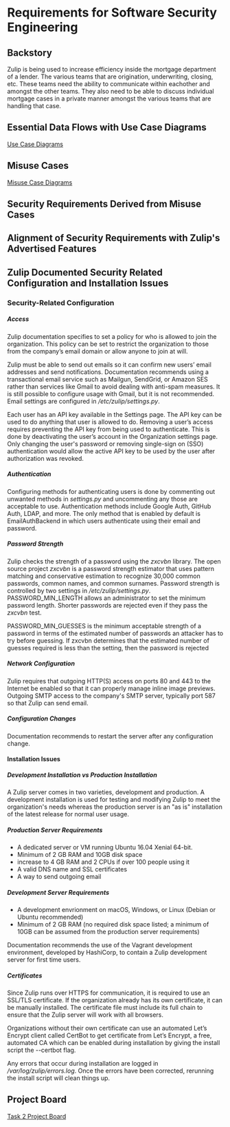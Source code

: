 # Requirements for Software Security Engineering
## Backstory
Zulip is being used to increase efficiency inside the mortgage department of a lender.  The various teams that are origination, underwriting, closing, etc.  These teams need the ability to communicate within eachother and amongst the other teams.  They also need to be able to discuss individual mortgage cases in a private manner amongst the various teams that are handling that case.

## Essential Data Flows with Use Case Diagrams
[Use Case Diagrams](https://www.lucidchart.com/documents/edit/daaad814-8c7c-4694-b4ad-0f930d8dd7d6/0)

## Misuse Cases
[Misuse Case Diagrams](https://www.lucidchart.com/documents/edit/77fec034-2358-4698-8e4d-57e72b7f286e/0)

## Security Requirements Derived from Misuse Cases

## Alignment of Security Requirements with Zulip's Advertised Features

## Zulip Documented Security Related Configuration and Installation Issues

### Security-Related Configuration

##### Access
Zulip documentation specifies to set a policy for who is allowed to join the organization. This policy can be set to restrict the organization to those from the company’s email domain or allow anyone to join at will.

Zulip must be able to send out emails so it can confirm new users’ email addresses and send notifications. Documentation recommends using a transactional email service such as Mailgun, SendGrid, or Amazon SES rather than services like Gmail to avoid dealing with anti-spam measures. It is still possible to configure usage with Gmail, but it is not recommended. Email settings are configured in <i>/etc/zulip/settings.py</i>.

Each user has an API key available in the Settings page. The API key can be used to do anything that user is allowed to do. Removing a user’s access requires preventing the API key from being used to authenticate. This is done by deactivating the user’s account in the Organization settings page. Only changing the user's password or removing single-sign on (SSO) authentication would allow the active API key to be used by the user after authorization was revoked.

##### Authentication
Configuring methods for authenticating users is done by commenting out unwanted methods in <i>settings.py</i> and uncommenting any those are acceptable to use. Authentication methods include Google Auth, GitHub Auth, LDAP, and more. The only method that is enabled by default is EmailAuthBackend in which users authenticate using their email and password.

##### Password Strength
Zulip checks the strength of a password using the <i>zxcvbn</i> library. The open source project <i>zxcvbn</i> is a password strength estimator that uses pattern matching and conservative estimation to recognize 30,000 common passwords, common names, and common surnames. Password strength is controlled by two settings in <i>/etc/zulip/settings.py</i>. PASSWORD_MIN_LENGTH allows an administrator to set the minimum password length. Shorter passwords are rejected even if they pass the <i>zxcvbn</i> test. 

PASSWORD_MIN_GUESSES is the minimum acceptable strength of a password in terms of the estimated number of passwords an attacker has to try before guessing. If zxcvbn determines that the estimated number of guesses required is less than the setting, then the password is rejected

##### Network Configuration
Zulip requires that outgoing HTTP(S) access on ports 80 and 443 to the Internet be enabled so that it can properly manage inline image previews. Outgoing SMTP access to the company's SMTP server, typically port 587 so that Zulip can send email.

##### Configuration Changes
Documentation recommends to restart the server after any configuration change.

#### Installation Issues

##### Development Installation vs Production Installation
A Zulip server comes in two varieties, development and production. A development installation is used for testing and modifying Zulip to meet the organization's needs whereas the production server is an "as is" installation of the latest release for normal user usage.

##### Production Server Requirements
*	A dedicated server or VM running Ubuntu 16.04 Xenial 64-bit.
*	Minimum of 2 GB RAM and 10GB disk space
  *	increase to 4 GB RAM and 2 CPUs if over 100 people using it
*	A valid DNS name and SSL certificates
*	A way to send outgoing email

##### Development Server Requirements
* A development envrionment on macOS, Windows, or Linux (Debian or Ubuntu recommended)
* Minimum of 2 GB RAM (no required disk space listed; a minimum of 10GB can be assumed from the production server requirements)

Documentation recommends the use of the Vagrant development environment, developed by HashiCorp, to contain a Zulip development server for first time users.

##### Certificates
Since Zulip runs over HTTPS for communication, it is required to use an SSL/TLS certificate. If the organization already has its own certificate, it can be manually installed. The certificate file must include its full chain to ensure that the Zulip server will work with all browsers.

Organizations without their own certificate can use an automated Let’s Encrypt client called CertBot to get certificate from Let’s Encrypt, a free, automated CA which can be enabled during installation by giving the install script the --certbot flag.

Any errors that occur during installation are logged in <i>/var/log/zulip/errors.log</i>. Once the errors have been corrected, rerunning the install script will clean things up.

## Project Board
[Task 2 Project Board](https://github.com/lisabazis/TeamSA/projects/1)

